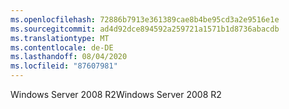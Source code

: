 ```yaml
---
ms.openlocfilehash: 72886b7913e361389cae8b4be95cd3a2e9516e1e
ms.sourcegitcommit: ad4d92dce894592a259721a1571b1d8736abacdb
ms.translationtype: MT
ms.contentlocale: de-DE
ms.lasthandoff: 08/04/2020
ms.locfileid: "87607981"
---
```

<span data-ttu-id="99a77-101">Windows Server 2008 R2</span><span class="sxs-lookup"><span data-stu-id="99a77-101">Windows Server 2008 R2</span></span>
